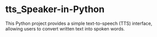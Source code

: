 # tts_Speaker-in-Python
This Python project provides a simple text-to-speech (TTS) interface, allowing users to convert written text into spoken words.
